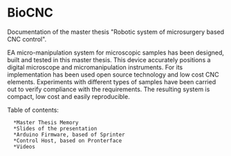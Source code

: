 # BioCNC

Documentation of the master thesis "Robotic system of microsurgery based CNC control".

EA micro-manipulation system for microscopic samples has been designed, built and tested in this master thesis. This device accurately positions a digital microscope and micromanipulation instruments. For its implementation has been used open source technology and low cost CNC elements. Experiments with different types of samples have been carried out to verify compliance with the requirements. The resulting system is compact, low cost and easily reproducible.

Table of contents:

      *Master Thesis Memory
      *Slides of the presentation
      *Arduino Firmware, based of Sprinter
      *Control Host, based on Pronterface
      *Videos


